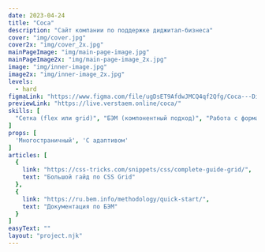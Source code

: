 ```yaml
---
date: 2023-04-24
title: "Coca"
description: "Сайт компании по поддержке диджитал-бизнеса"
cover: "img/cover.jpg"
cover2x: "img/cover_2x.jpg"
mainPageImage: "img/main-page-image.jpg"
mainPageImage2x: "img/main-page-image_2x.jpg"
image: "img/inner-image.jpg"
image2x: "img/inner-image_2x.jpg"
levels:
  - hard
figmaLink: "https://www.figma.com/file/ugDsET9AfdwJMCQ4qf2Qfg/Coca---Digital-Marketing-Website?node-id=134-411&t=mLwL5XYlM9T4hF5I-0"
previewLink: "https://live.verstaem.online/coca/"
skills: [
  "Сетка (flex или grid)", "БЭМ (компонентный подход)", "Работа с формами", "Переключение контента (js)"
]
props: [
  'Многостраничный', 'С адаптивом'
]
articles: [
  {
    link: "https://css-tricks.com/snippets/css/complete-guide-grid/",
    text: "Большой гайд по CSS Grid"
  },
  {
    link: "https://ru.bem.info/methodology/quick-start/",
    text: "Документация по БЭМ"
  }
]
easyText: ""
layout: "project.njk"
---
```

